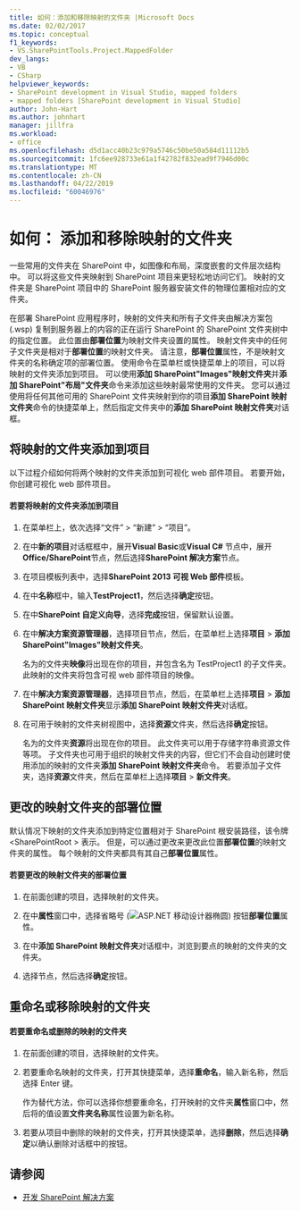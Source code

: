 ```yaml
---
title: 如何：添加和移除映射的文件夹 |Microsoft Docs
ms.date: 02/02/2017
ms.topic: conceptual
f1_keywords:
- VS.SharePointTools.Project.MappedFolder
dev_langs:
- VB
- CSharp
helpviewer_keywords:
- SharePoint development in Visual Studio, mapped folders
- mapped folders [SharePoint development in Visual Studio]
author: John-Hart
ms.author: johnhart
manager: jillfra
ms.workload:
- office
ms.openlocfilehash: d5d1acc40b23c979a5746c50be50a584d11112b5
ms.sourcegitcommit: 1fc6ee928733e61a1f42782f832ead9f7946d00c
ms.translationtype: MT
ms.contentlocale: zh-CN
ms.lasthandoff: 04/22/2019
ms.locfileid: "60046976"
---
```

# <a name="how-to-add-and-remove-mapped-folders"></a>如何： 添加和移除映射的文件夹
  一些常用的文件夹在 SharePoint 中，如图像和布局，深度嵌套的文件层次结构中。 可以将这些文件夹映射到 SharePoint 项目来更轻松地访问它们。 映射的文件夹是 SharePoint 项目中的 SharePoint 服务器安装文件的物理位置相对应的文件夹。

 在部署 SharePoint 应用程序时，映射的文件夹和所有子文件夹由解决方案包 (.wsp) 复制到服务器上的内容的正在运行 SharePoint 的 SharePoint 文件夹树中的指定位置。 此位置由**部署位置**为映射文件夹设置的属性。 映射文件夹中的任何子文件夹是相对于**部署位置**的映射文件夹。 请注意，**部署位置**属性，不是映射文件夹的名称确定项的部署位置。
使用命令在菜单栏或快捷菜单上的项目，可以将映射的文件夹添加到项目。 可以使用**添加 SharePoint"Images"映射文件夹**并**添加 SharePoint"布局"文件夹**命令来添加这些映射最常使用的文件夹。 您可以通过使用将任何其他可用的 SharePoint 文件夹映射到你的项目**添加 SharePoint 映射文件夹**命令的快捷菜单上，然后指定文件夹中的**添加 SharePoint 映射文件夹**对话框。

## <a name="add-mapped-folders-to-a-project"></a>将映射的文件夹添加到项目
 以下过程介绍如何将两个映射的文件夹添加到可视化 web 部件项目。 若要开始，你创建可视化 web 部件项目。

#### <a name="to-add-mapped-folders-to-a-project"></a>若要将映射的文件夹添加到项目

1. 在菜单栏上，依次选择“文件” > “新建” > “项目”。

2. 在中**新的项目**对话框框中，展开**Visual Basic**或**Visual C#** 节点中，展开**Office/SharePoint**节点，然后选择**SharePoint 解决方案**节点。

3. 在项目模板列表中，选择**SharePoint 2013 可视 Web 部件**模板。

4. 在中**名称**框中，输入**TestProject1**，然后选择**确定**按钮。

5. 在中**SharePoint 自定义向导**，选择**完成**按钮，保留默认设置。

6. 在中**解决方案资源管理器**，选择项目节点，然后，在菜单栏上选择**项目** > **添加 SharePoint"Images"映射文件夹**。

     名为的文件夹**映像**将出现在你的项目，并包含名为 TestProject1 的子文件夹。 此映射的文件夹将包含可视 web 部件项目的映像。

7. 在中**解决方案资源管理器**，选择项目节点，然后，在菜单栏上选择**项目** > **添加 SharePoint 映射文件夹**显示**添加 SharePoint 映射文件夹**对话框。

8. 在可用于映射的文件夹树视图中，选择**资源**文件夹，然后选择**确定**按钮。

     名为的文件夹**资源**将出现在你的项目。 此文件夹可以用于存储字符串资源文件等项。 子文件夹也可用于组织的映射文件夹的内容，但它们不会自动创建时使用添加的映射的文件夹**添加 SharePoint 映射文件夹**命令。 若要添加子文件夹，选择**资源**文件夹，然后在菜单栏上选择**项目** > **新文件夹**。

## <a name="change-the-deployment-location-of-a-mapped-folder"></a>更改的映射文件夹的部署位置
 默认情况下映射的文件夹添加到特定位置相对于 SharePoint 根安装路径，该令牌\<SharePointRoot > 表示。 但是，可以通过更改来更改此位置**部署位置**的映射文件夹的属性。 每个映射的文件夹都具有其自己**部署位置**属性。

#### <a name="to-change-the-deployment-location-of-a-mapped-folder"></a>若要更改的映射文件夹的部署位置

1. 在前面创建的项目，选择映射的文件夹。

2. 在中**属性**窗口中，选择省略号 (![ASP.NET 移动设计器椭圆](../sharepoint/media/mwellipsis.gif "ASP.NET 移动设计器椭圆")) 按钮**部署位置**属性。

3. 在中**添加 SharePoint 映射文件夹**对话框中，浏览到要点的映射的文件夹的文件夹。

4. 选择节点，然后选择**确定**按钮。

## <a name="rename-or-remove-mapped-folders"></a>重命名或移除映射的文件夹

#### <a name="to-rename-or-remove-a-mapped-folder"></a>若要重命名或删除的映射的文件夹

1. 在前面创建的项目，选择映射的文件夹。

2. 若要重命名映射的文件夹，打开其快捷菜单，选择**重命名**，输入新名称，然后选择 Enter 键。

     作为替代方法，你可以选择你想要重命名，打开映射的文件夹**属性**窗口中，然后将的值设置**文件夹名称**属性设置为新名称。

3. 若要从项目中删除的映射的文件夹，打开其快捷菜单，选择**删除**，然后选择**确定**以确认删除对话框中的按钮。

## <a name="see-also"></a>请参阅
- [开发 SharePoint 解决方案](../sharepoint/developing-sharepoint-solutions.md)
